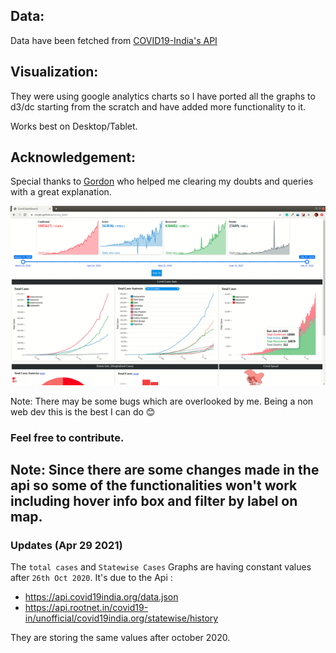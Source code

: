 ## Data:
Data have been fetched from [COVID19-India's API](https://api.covid19india.org)

## Visualization:
They were using google analytics charts so I have ported all the graphs to d3/dc starting from the scratch and have added more functionality to it.

Works best on Desktop/Tablet. 

## Acknowledgement:
Special thanks to [Gordon](https://stackoverflow.com/users/676195/gordon) who helped me clearing my doubts and queries with a great explanation.

![demo](https://raw.githubusercontent.com/ninjakx/corona_dash/master/cdash.gif)

Note: There may be some bugs which are overlooked by me. Being a non web dev this is the best I can do :blush:


### Feel free to contribute.

## Note: Since there are some changes made in the api so some of the functionalities won't work including hover info box and filter by label on map.

### Updates (Apr 29 2021)

The `total cases` and `Statewise Cases` Graphs are having constant values after `26th Oct 2020`. It's due to the Api :
- https://api.covid19india.org/data.json
- https://api.rootnet.in/covid19-in/unofficial/covid19india.org/statewise/history

They are storing the same values after october 2020.
